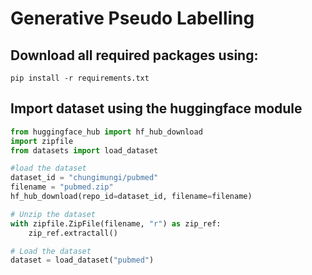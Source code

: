 # Generative Pseudo Labelling

Download all required packages using:
-----------------------------------------------

```pip install -r requirements.txt```


Import dataset using the huggingface module
-----------------------------------------------

```python
from huggingface_hub import hf_hub_download
import zipfile
from datasets import load_dataset

#load the dataset
dataset_id = "chungimungi/pubmed"
filename = "pubmed.zip"
hf_hub_download(repo_id=dataset_id, filename=filename)

# Unzip the dataset
with zipfile.ZipFile(filename, "r") as zip_ref:
    zip_ref.extractall()

# Load the dataset
dataset = load_dataset("pubmed")
```

